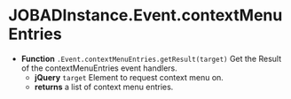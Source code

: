 # JOBADInstance.Event.contextMenuEntries

* **Function** `.Event.contextMenuEntries.getResult(target)` Get the Result of the contextMenuEntries event handlers. 
	* **jQuery** `target` Element to request context menu on.  
	* **returns** a list of context menu entries. 
